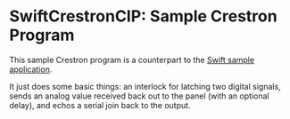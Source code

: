 # SwiftCrestronCIP: Sample Crestron Program

This sample Crestron program is a counterpart to the [Swift sample application](../CIPSampleApp).

It just does some basic things: an interlock for latching two digital signals, sends an analog value received back out to the panel (with an optional delay), and echos a serial join back to the output.
